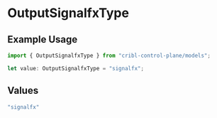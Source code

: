 # OutputSignalfxType

## Example Usage

```typescript
import { OutputSignalfxType } from "cribl-control-plane/models";

let value: OutputSignalfxType = "signalfx";
```

## Values

```typescript
"signalfx"
```